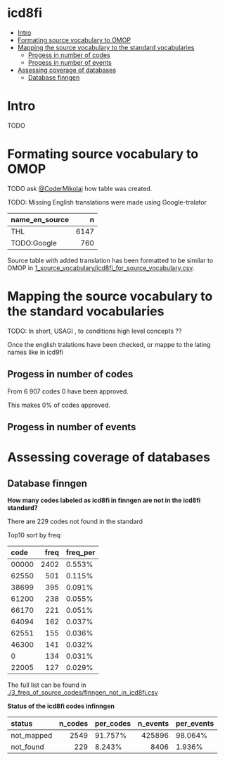 icd8fi
================

  - [Intro](#intro)
  - [Formating source vocabulary to
    OMOP](#formating-source-vocabulary-to-omop)
  - [Mapping the source vocabulary to the standard
    vocabularies](#mapping-the-source-vocabulary-to-the-standard-vocabularies)
      - [Progess in number of codes](#progess-in-number-of-codes)
      - [Progess in number of events](#progess-in-number-of-events)
  - [Assessing coverage of databases](#assessing-coverage-of-databases)
      - [Database finngen](#database-finngen)

# Intro

TODO

# Formating source vocabulary to OMOP

TODO ask [@CoderMikolaj](github.com/CoderMikolaj) how table was created.

TODO: Missing English translations were made using Google-tralator

<div class="kable-table">

| name\_en\_source |    n |
| :--------------- | ---: |
| THL              | 6147 |
| TODO:Google      |  760 |

</div>

Source table with added translation has been formatted to be similar to
OMOP in
[1\_source\_vocabulary/icd8fi\_for\_source\_vocabulary.csv](1_source_vocabulary/icd8fi_for_source_vocabulary.csv).

# Mapping the source vocabulary to the standard vocabularies

TODO: In short, USAGI , to conditions high level concepts ??

Once the english tralations have been checked, or mappe to the lating
names like in icd9fi

## Progess in number of codes

From 6 907 codes 0 have been approved.

This makes 0% of codes approved.

## Progess in number of events

# Assessing coverage of databases

## Database finngen

**How many codes labeled as icd8fi in finngen are not in the icd8fi
standard?**

There are 229 codes not found in the standard

Top10 sort by freq:

| code  | freq | freq\_per |
| :---- | ---: | :-------- |
| 00000 | 2402 | 0.553%    |
| 62550 |  501 | 0.115%    |
| 38699 |  395 | 0.091%    |
| 61200 |  238 | 0.055%    |
| 66170 |  221 | 0.051%    |
| 64094 |  162 | 0.037%    |
| 62551 |  155 | 0.036%    |
| 46300 |  141 | 0.032%    |
| 0     |  134 | 0.031%    |
| 22005 |  127 | 0.029%    |

The full list can be found in
[./3\_freq\_of\_source\_codes/finngen\_not\_in\_icd8fi.csv](./3_freq_of_source_codes/finngen_not_in_icd8fi.csv)

**Status of the icd8fi codes infinngen**

| status      | n\_codes | per\_codes | n\_events | per\_events |
| :---------- | -------: | :--------- | --------: | :---------- |
| not\_mapped |     2549 | 91.757%    |    425896 | 98.064%     |
| not\_found  |      229 | 8.243%     |      8406 | 1.936%      |
